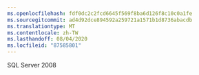 ```yaml
---
ms.openlocfilehash: fdf0dc2c2fcd6645f569f8ba6d126f8c10c0a1fe
ms.sourcegitcommit: ad4d92dce894592a259721a1571b1d8736abacdb
ms.translationtype: MT
ms.contentlocale: zh-TW
ms.lasthandoff: 08/04/2020
ms.locfileid: "87585801"
---
```

 SQL Server 2008 